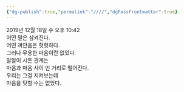 ```yaml
---
{"dg-publish":true,"permalink":"////","dgPassFrontmatter":true}
---
```



2019년 12월 18일 수 오후 10:42
<br/>
어떤 말은 삼켜진다.<br/>
어떤 껴안음은 헛헛하다.<br/>
그러나 무용한 마음이란 없었다.<br/>
알알이 시든 관계는<br/>
마음과 마음 사이 빈 거리로 떨어진다.<br/>
우리는 그걸 지켜보는데<br/>
마음을 탓할 수는 없었다.<br/>